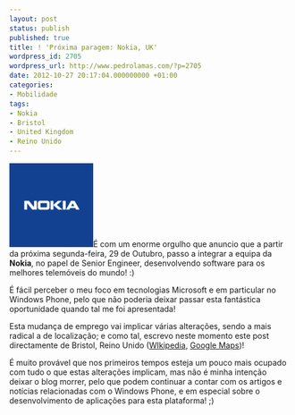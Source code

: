 ```yaml
---
layout: post
status: publish
published: true
title: ! 'Próxima paragem: Nokia, UK'
wordpress_id: 2705
wordpress_url: http://www.pedrolamas.com/?p=2705
date: 2012-10-27 20:17:04.000000000 +01:00
categories:
- Mobilidade
tags:
- Nokia
- Bristol
- United Kingdom
- Reino Unido
---
```

[![](/wp-content/uploads/2012/10/Nokia.png "Nokia")](/wp-content/uploads/2012/10/Nokia.png)É com um enorme orgulho que anuncio que a partir da próxima segunda-feira, 29 de Outubro, passo a integrar a equipa da **Nokia**, no papel de Senior Engineer, desenvolvendo software para os melhores telemóveis do mundo! :)

É fácil perceber o meu foco em tecnologias Microsoft e em particular no Windows Phone, pelo que não poderia deixar passar esta fantástica oportunidade quando tal me foi apresentada!

Esta mudança de emprego vai implicar várias alterações, sendo a mais radical a de localização; e como tal, escrevo neste momento este post directamente de Bristol, Reino Unido ([WIkipedia](http://en.wikipedia.org/wiki/Bristol), [Google Maps](https://maps.google.com/maps/place?ftid=0x4871836681b3d861:0x8ee4b22e4b9ad71f&hl=en&ie=UTF8&ll=51.477962,-2.653885&spn=0.000053,0.000086&t=h&z=14&vpsrc=6))!

É muito provável que nos primeiros tempos esteja um pouco mais ocupado com tudo o que estas alterações implicam, mas não é minha intenção deixar o blog morrer, pelo que podem continuar a contar com os artigos e notícias relacionadas com o Windows Phone, e em especial sobre o desenvolvimento de aplicações para esta plataforma! ;)
